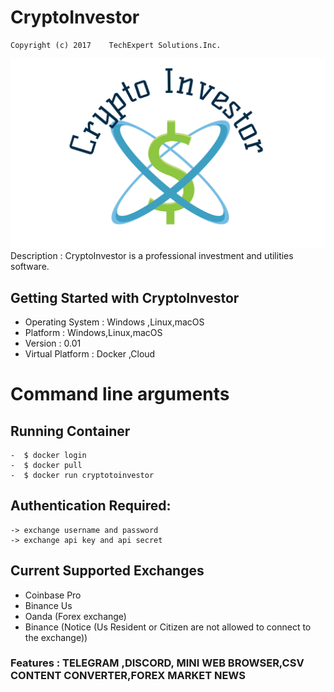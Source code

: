 # CryptoInvestor 
  
    Copyright (c) 2017    TechExpert Solutions.Inc.


![alt image](src/main/resources/photo/400JpgdpiLogo.jpg)
Description : CryptoInvestor is a professional investment and utilities software.

## Getting Started with CryptoInvestor

- Operating System : Windows ,Linux,macOS
- Platform : Windows,Linux,macOS
- Version : 0.01
- Virtual Platform : Docker ,Cloud

# Command line arguments

## Running Container
    -  $ docker login
    -  $ docker pull 
    -  $ docker run cryptotoinvestor 
## Authentication Required: 
    -> exchange username and password
    -> exchange api key and api secret
## Current Supported Exchanges 
   - Coinbase Pro
   - Binance Us
   - Oanda (Forex exchange)
   - Binance (Notice (Us Resident or Citizen are not allowed to connect to the exchange))

### Features : TELEGRAM ,DISCORD, MINI WEB BROWSER,CSV CONTENT CONVERTER,FOREX MARKET NEWS
